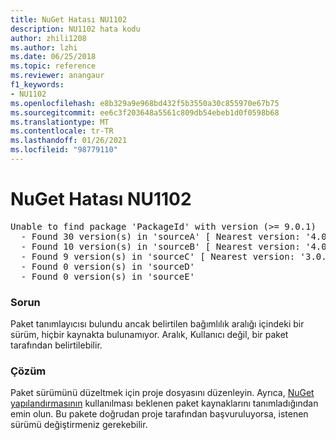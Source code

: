```yaml
---
title: NuGet Hatası NU1102
description: NU1102 hata kodu
author: zhili1208
ms.author: lzhi
ms.date: 06/25/2018
ms.topic: reference
ms.reviewer: anangaur
f1_keywords:
- NU1102
ms.openlocfilehash: e8b329a9e968bd432f5b3550a30c855970e67b75
ms.sourcegitcommit: ee6c3f203648a5561c809db54ebeb1d0f0598b68
ms.translationtype: MT
ms.contentlocale: tr-TR
ms.lasthandoff: 01/26/2021
ms.locfileid: "98779110"
---
```

# <a name="nuget-error-nu1102"></a>NuGet Hatası NU1102

<pre>Unable to find package 'PackageId' with version (>= 9.0.1)<br/>  - Found 30 version(s) in 'sourceA' [ Nearest version: '4.0.0' ]<br/>  - Found 10 version(s) in 'sourceB' [ Nearest version: '4.0.0-rc-2129' ]<br/>  - Found 9 version(s) in 'sourceC' [ Nearest version: '3.0.0-beta-00032' ]<br/>  - Found 0 version(s) in 'sourceD'<br/>  - Found 0 version(s) in 'sourceE'</pre>

### <a name="issue"></a>Sorun
Paket tanımlayıcısı bulundu ancak belirtilen bağımlılık aralığı içindeki bir sürüm, hiçbir kaynakta bulunamıyor. Aralık, Kullanıcı değil, bir paket tarafından belirtilebilir.

### <a name="solution"></a>Çözüm
Paket sürümünü düzeltmek için proje dosyasını düzenleyin. Ayrıca, [NuGet yapılandırmasının](../../consume-packages/Configuring-NuGet-Behavior.md) kullanılması beklenen paket kaynaklarını tanımladığından emin olun. Bu pakete doğrudan proje tarafından başvuruluyorsa, istenen sürümü değiştirmeniz gerekebilir.
